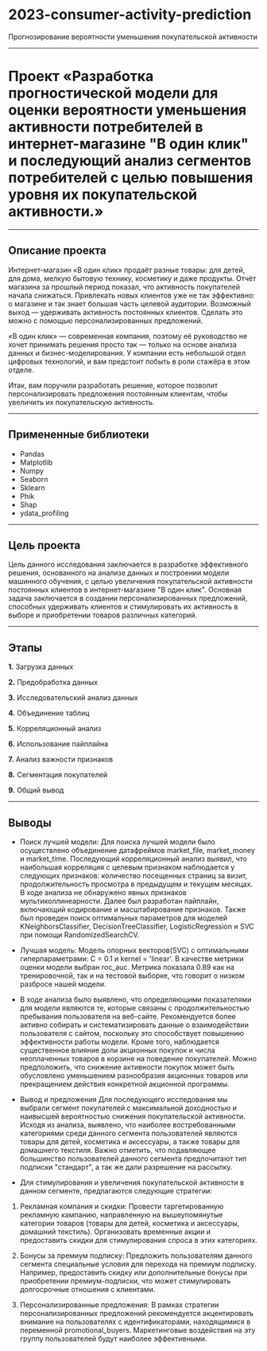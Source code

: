 # 2023-consumer-activity-prediction
Прогнозирование вероятности уменьшения покупательской активности

---

# **Проект «Разработка прогностической модели для оценки вероятности уменьшения активности потребителей в интернет-магазине "В один клик" и последующий анализ сегментов потребителей с целью повышения уровня их покупательской активности.»**

---

## **Описание проекта**

Интернет-магазин «В один клик» продаёт разные товары: для детей, для дома, мелкую бытовую технику, косметику и даже продукты. Отчёт магазина за прошлый период показал, что активность покупателей начала снижаться. Привлекать новых клиентов уже не так эффективно: о магазине и так знает большая часть целевой аудитории. Возможный выход — удерживать активность постоянных клиентов. Сделать это можно с помощью персонализированных предложений.

«В один клик» — современная компания, поэтому её руководство не хочет принимать решения просто так — только на основе анализа данных и бизнес-моделирования. У компании есть небольшой отдел цифровых технологий, и вам предстоит побыть в роли стажёра в этом отделе. 

Итак, вам поручили разработать решение, которое позволит персонализировать предложения постоянным клиентам, чтобы увеличить их покупательскую активность.

---

## **Примененные библиотеки**

* Pandas 
* Matplotlib
* Numpy
* Seaborn
* Sklearn
* Phik
* Shap
* ydata_profiling

---

## **Цель проекта**

Цель данного исследования заключается в разработке эффективного решения, основанного на анализе данных и построении модели машинного обучения, с целью увеличения покупательской активности постоянных клиентов в интернет-магазине "В один клик". Основная задача заключается в создании персонализированных предложений, способных удерживать клиентов и стимулировать их активность в выборе и приобретении товаров различных категорий.

---

## **Этапы**

**1.** Загрузка данных

**2.** Предобработка данных

**3.** Исследовательский анализ данных

**4.** Объединение таблиц

**5.** Корреляционный анализ

**6.** Использование пайплайна

**7.** Анализ важности признаков

**8.** Сегментация покупателей

**9.** Общий вывод

---

## **Выводы**

- Поиск лучшей модели: Для поиска лучшей модели было осуществлено объединение датафреймов market_file, market_money и market_time. Последующий корреляционный анализ выявил, что наибольшая корреляция с целевым признаком наблюдается у следующих признаков: количество посещенных страниц за визит, продолжительность просмотра в предыдущем и текущем месяцах. В ходе анализа не обнаружено явных признаков мультиколлинеарности. Далее был разработан пайплайн, включающий кодирование и масштабирование признаков. Также был проведен поиск оптимальных параметров для моделей KNeighborsClassifier, DecisionTreeClassifier, LogisticRegression и SVC при помощи RandomizedSearchCV.

- Лучшая модель: Модель опорных векторов(SVC) с оптимальными гиперпараметрами: C = 0.1 и kernel = 'linear'. В качестве метрики оценки модели выбран roc_auc. Метрика показала 0.89 как на тренировочной, так и на тестовой выборке, что говорит о низком разбросе нашей модели.

- В ходе анализа было выявлено, что определяющими показателями для модели являются те, которые связаны с продолжительностью пребывания пользователя на веб-сайте. Рекомендуется более активно собирать и систематизировать данные о взаимодействии пользователя с сайтом, поскольку это способствует повышению эффективности работы модели. Кроме того, наблюдается существенное влияние доли акционных покупок и числа неоплаченных товаров в корзине на поведение покупателей. Можно предположить, что снижение активности покупок может быть обусловлено уменьшением разнообразия акционных товаров или прекращением действия конкретной акционной программы.

- Вывод и предложения Для последующего исследования мы выбрали сегмент покупателей с максимальной доходностью и наивысшей вероятностью снижения покупательской активности. Исходя из анализа, выявлено, что наиболее востребованными категориями среди данного сегмента пользователей являются товары для детей, косметика и аксессуары, а также товары для домашнего текстиля. Важно отметить, что подавляющее большинство пользователей данного сегмента предпочитают тип подписки "стандарт", а так же дали разрешение на рассылку.

- Для стимулирования и увеличения покупательской активности в данном сегменте, предлагаются следующие стратегии:

1) Рекламная компания и скидки: Провести таргетированную рекламную кампанию, направленную на вышеупомянутые категории товаров (товары для детей, косметика и аксессуары, домашний текстиль). Организовать временные акции и предоставить скидки для стимулирования спроса в этих категориях.

2) Бонусы за премиум подписку: Предложить пользователям данного сегмента специальные условия для перехода на премиум подписку. Например, предоставить скидку или дополнительные бонусы при приобретении премиум-подписки, что может стимулировать долгосрочные отношения с клиентами.

3) Персонализированные предложения: В рамках стратегии персонализированных предложений рекомендуется акцентировать внимание на пользователях с идентификаторами, находящимися в переменной promotional_buyers. Маркетинговые воздействия на эту группу пользователей будут наиболее эффективными.